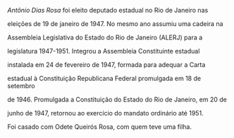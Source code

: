 

*Antônio Dias Rosa* foi eleito deputado estadual no Rio de Janeiro nas

eleições de 19 de janeiro de 1947. No mesmo ano assumiu uma cadeira na

Assembleia Legislativa do Estado do Rio de Janeiro (ALERJ) para a

legislatura 1947-1951. Integrou a Assembleia Constituinte estadual

instalada em 24 de fevereiro de 1947, formada para adequar a Carta

estadual à Constituição Republicana Federal promulgada em 18 de setembro

de 1946. Promulgada a Constituição do Estado do Rio de Janeiro, em 20 de

junho de 1947, retornou ao exercício do mandato ordinário até 1951.



Foi casado com Odete Queirós Rosa, com quem teve uma filha.



